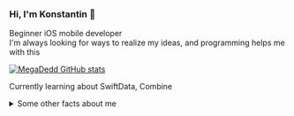 ### Hi, I'm Konstantin 👋

Beginner iOS mobile developer <br/>
I'm always looking for ways to realize my ideas, and programming helps me with this <br/>

[![MegaDedd GitHub stats](https://github-readme-stats.vercel.app/api?username=MegaDedd&show_icons=true&theme=transparent)](https://github.com/anuraghazra/github-readme-stats)


Currently learning about SwiftData, Combine
<details>
  <summary>Some other facts about me</summary>
  I like sports swimming
</details>
